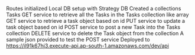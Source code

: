 
Routes initialized
Local DB setup with Strategy DB
Created a collections Tasks
GET service to retrieve all the Tasks in the Tasks collection like array
GET service to retrieve a task object based on id
PUT service to update a task object based on id
POST service to post a new Task into the Tasks collection
DELETE service to delete the Task object from the collection
A sample json provided to test the POST service
Deployed to https://il91k67hj3.execute-api.ap-south-1.amazonaws.com/dev/api
